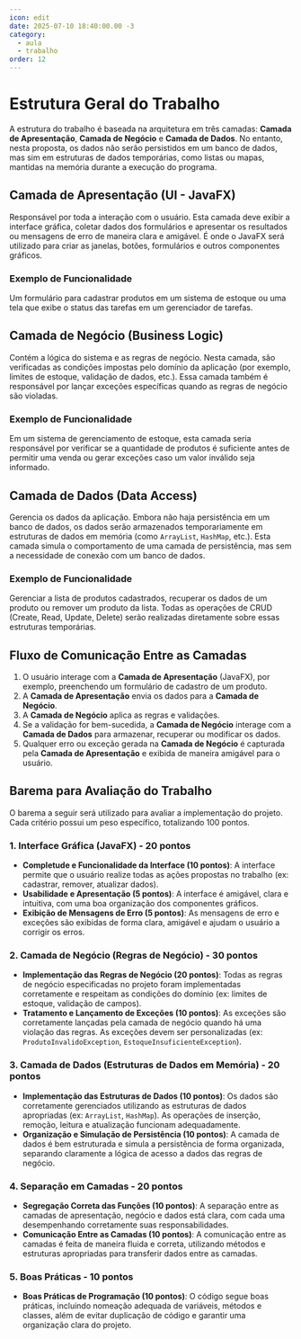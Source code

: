 ```yaml
---
icon: edit
date: 2025-07-10 18:40:00.00 -3
category:
  - aula
  - trabalho
order: 12
---
```


# Estrutura Geral do Trabalho

A estrutura do trabalho é baseada na arquitetura em três camadas: **Camada de Apresentação**, **Camada de Negócio** e **Camada de Dados**. No entanto, nesta proposta, os dados não serão persistidos em um banco de dados, mas sim em estruturas de dados temporárias, como listas ou mapas, mantidas na memória durante a execução do programa.

## Camada de Apresentação (UI - JavaFX)

Responsável por toda a interação com o usuário. Esta camada deve exibir a interface gráfica, coletar dados dos formulários e apresentar os resultados ou mensagens de erro de maneira clara e amigável. É onde o JavaFX será utilizado para criar as janelas, botões, formulários e outros componentes gráficos.

### Exemplo de Funcionalidade

Um formulário para cadastrar produtos em um sistema de estoque ou uma tela que exibe o status das tarefas em um gerenciador de tarefas.

## Camada de Negócio (Business Logic)

Contém a lógica do sistema e as regras de negócio. Nesta camada, são verificadas as condições impostas pelo domínio da aplicação (por exemplo, limites de estoque, validação de dados, etc.). Essa camada também é responsável por lançar exceções específicas quando as regras de negócio são violadas.

### Exemplo de Funcionalidade

Em um sistema de gerenciamento de estoque, esta camada seria responsável por verificar se a quantidade de produtos é suficiente antes de permitir uma venda ou gerar exceções caso um valor inválido seja informado.

## Camada de Dados (Data Access)

Gerencia os dados da aplicação. Embora não haja persistência em um banco de dados, os dados serão armazenados temporariamente em estruturas de dados em memória (como `ArrayList`, `HashMap`, etc.). Esta camada simula o comportamento de uma camada de persistência, mas sem a necessidade de conexão com um banco de dados.

### Exemplo de Funcionalidade

Gerenciar a lista de produtos cadastrados, recuperar os dados de um produto ou remover um produto da lista. Todas as operações de CRUD (Create, Read, Update, Delete) serão realizadas diretamente sobre essas estruturas temporárias.

## Fluxo de Comunicação Entre as Camadas

1. O usuário interage com a **Camada de Apresentação** (JavaFX), por exemplo, preenchendo um formulário de cadastro de um produto.
2. A **Camada de Apresentação** envia os dados para a **Camada de Negócio**.
3. A **Camada de Negócio** aplica as regras e validações. 
4. Se a validação for bem-sucedida, a **Camada de Negócio** interage com a **Camada de Dados** para armazenar, recuperar ou modificar os dados.
5. Qualquer erro ou exceção gerada na **Camada de Negócio** é capturada pela **Camada de Apresentação** e exibida de maneira amigável para o usuário.


## Barema para Avaliação do Trabalho

O barema a seguir será utilizado para avaliar a implementação do projeto. Cada critério possui um peso específico, totalizando 100 pontos.

### 1. **Interface Gráfica (JavaFX) - 20 pontos**
   - **Completude e Funcionalidade da Interface (10 pontos)**: A interface permite que o usuário realize todas as ações propostas no trabalho (ex: cadastrar, remover, atualizar dados).
   - **Usabilidade e Apresentação (5 pontos)**: A interface é amigável, clara e intuitiva, com uma boa organização dos componentes gráficos.
   - **Exibição de Mensagens de Erro (5 pontos)**: As mensagens de erro e exceções são exibidas de forma clara, amigável e ajudam o usuário a corrigir os erros.

### 2. **Camada de Negócio (Regras de Negócio) - 30 pontos**
   - **Implementação das Regras de Negócio (20 pontos)**: Todas as regras de negócio especificadas no projeto foram implementadas corretamente e respeitam as condições do domínio (ex: limites de estoque, validação de campos).
   - **Tratamento e Lançamento de Exceções (10 pontos)**: As exceções são corretamente lançadas pela camada de negócio quando há uma violação das regras. As exceções devem ser personalizadas (ex: `ProdutoInvalidoException`, `EstoqueInsuficienteException`).

### 3. **Camada de Dados (Estruturas de Dados em Memória) - 20 pontos**
   - **Implementação das Estruturas de Dados (10 pontos)**: Os dados são corretamente gerenciados utilizando as estruturas de dados apropriadas (ex: `ArrayList`, `HashMap`). As operações de inserção, remoção, leitura e atualização funcionam adequadamente.
   - **Organização e Simulação de Persistência (10 pontos)**: A camada de dados é bem estruturada e simula a persistência de forma organizada, separando claramente a lógica de acesso a dados das regras de negócio.

### 4. **Separação em Camadas - 20 pontos**
   - **Segregação Correta das Funções (10 pontos)**: A separação entre as camadas de apresentação, negócio e dados está clara, com cada uma desempenhando corretamente suas responsabilidades.
   - **Comunicação Entre as Camadas (10 pontos)**: A comunicação entre as camadas é feita de maneira fluida e correta, utilizando métodos e estruturas apropriadas para transferir dados entre as camadas.

### 5. **Boas Práticas - 10 pontos**
   - **Boas Práticas de Programação (10 pontos)**: O código segue boas práticas, incluindo nomeação adequada de variáveis, métodos e classes, além de evitar duplicação de código e garantir uma organização clara do projeto.
